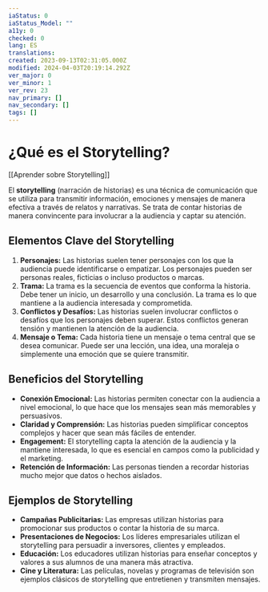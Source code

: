 ```yaml
---
iaStatus: 0
iaStatus_Model: ""
a11y: 0
checked: 0
lang: ES
translations: 
created: 2023-09-13T02:31:05.000Z
modified: 2024-04-03T20:19:14.292Z
ver_major: 0
ver_minor: 1
ver_rev: 23
nav_primary: []
nav_secondary: []
tags: []
---
```

# ¿Qué es el Storytelling?

[[Aprender sobre Storytelling]]

El **storytelling** (narración de historias) es una técnica de comunicación que se utiliza para transmitir información, emociones y mensajes de manera efectiva a través de relatos y narrativas. Se trata de contar historias de manera convincente para involucrar a la audiencia y captar su atención.

## Elementos Clave del Storytelling

1. **Personajes:** Las historias suelen tener personajes con los que la audiencia puede identificarse o empatizar. Los personajes pueden ser personas reales, ficticias o incluso productos o marcas.
2. **Trama:** La trama es la secuencia de eventos que conforma la historia. Debe tener un inicio, un desarrollo y una conclusión. La trama es lo que mantiene a la audiencia interesada y comprometida.
3. **Conflictos y Desafíos:** Las historias suelen involucrar conflictos o desafíos que los personajes deben superar. Estos conflictos generan tensión y mantienen la atención de la audiencia.
4. **Mensaje o Tema:** Cada historia tiene un mensaje o tema central que se desea comunicar. Puede ser una lección, una idea, una moraleja o simplemente una emoción que se quiere transmitir.

## Beneficios del Storytelling

- **Conexión Emocional:** Las historias permiten conectar con la audiencia a nivel emocional, lo que hace que los mensajes sean más memorables y persuasivos.
- **Claridad y Comprensión:** Las historias pueden simplificar conceptos complejos y hacer que sean más fáciles de entender.
- **Engagement:** El storytelling capta la atención de la audiencia y la mantiene interesada, lo que es esencial en campos como la publicidad y el marketing.
- **Retención de Información:** Las personas tienden a recordar historias mucho mejor que datos o hechos aislados.

## Ejemplos de Storytelling

- **Campañas Publicitarias:** Las empresas utilizan historias para promocionar sus productos o contar la historia de su marca.
- **Presentaciones de Negocios:** Los líderes empresariales utilizan el storytelling para persuadir a inversores, clientes y empleados.
- **Educación:** Los educadores utilizan historias para enseñar conceptos y valores a sus alumnos de una manera más atractiva.
- **Cine y Literatura:** Las películas, novelas y programas de televisión son ejemplos clásicos de storytelling que entretienen y transmiten mensajes.
